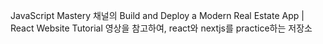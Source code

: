 JavaScript Mastery 채널의 Build and Deploy a Modern Real Estate App | React Website Tutorial 영상을 참고하여, react와 nextjs를 practice하는 저장소
